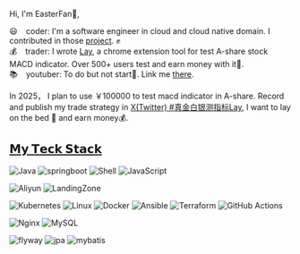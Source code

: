 Hi, I'm EasterFan👐,

:smiley: ` ` coder: I'm a software engineer in cloud and cloud native domain. I contributed in those [project](https://www.linkedin.com/in/idongfangfan/). ✊  
:moneybag: ` ` trader: I wrote [Lay](https://chromewebstore.google.com/detail/lay/fjfeakhnkfdhdlfebhcpggknkjoleaog), a chrome extension tool for test A-share stock MACD indicator. Over 500+ users test and earn money with it🤑.  
:books: ` ` youtuber: To do but not start🤣. Link me [there](https://easterfan.github.io/about.html). 

In 2025， I plan to use ￥100000 to test macd indicator in A-share. Record and publish my trade strategy in [X(Twitter) #真金白银测指标Lay](https://x.com/hashtag/%E7%9C%9F%E9%87%91%E7%99%BD%E9%93%B6%E6%B5%8B%E6%8C%87%E6%A0%87Lay?src=hashtag_click), I want to lay on the bed 🛌 and earn money💰.



## [𝗠𝘆 𝗧𝗲𝗰𝗸 𝗦𝘁𝗮𝗰𝗸](https://www.bmpi.dev/dev/tech-stack-of-side-project/)

![Java](https://img.shields.io/badge/-Java-%23007396?style=flat-square&logo=java&logoColor=ffffff)
![springboot](https://img.shields.io/badge/-springboot-%23007396?style=flat-square&logo=springboot&logoColor=ffffff)
![Shell](https://img.shields.io/badge/-Shell-%23412991?style=flat-square&logo=shell&logoColor=ffffff)
![JavaScript](https://img.shields.io/badge/-JavaScript-%23007ACC?style=flat-square&logo=JavaScript&logoColor=ffffff)

![Aliyun](https://img.shields.io/badge/-Aliyun-%23232F3E?style=flat-square&logo=aliyun&logoColor=ffffff)
![LandingZone](https://img.shields.io/badge/-LandingZone-%23007396?style=flat-square&logo=LandingZone&logoColor=ffffff)

![Kubernetes](https://img.shields.io/badge/-Kubernetes-%23326ce5?style=flat-square&logo=kubernetes&logoColor=ffffff)
![Linux](https://img.shields.io/badge/-Linux-%23FCC624?style=flat-square&logo=linux&logoColor=%23ffffff)
![Docker](https://img.shields.io/badge/-Docker-%232496ED?style=flat-square&logo=docker&logoColor=ffffff)
![Ansible](https://img.shields.io/badge/-Ansible-%23EE0000?style=flat-square&logo=ansible&logoColor=ffffff)
![Terraform](https://img.shields.io/badge/-Terraform-%23623CE4?style=flat-square&logo=terraform&logoColor=ffffff)
![GitHub Actions](https://img.shields.io/badge/-GitHub%20Actions-%232088FF?style=flat-square&logo=github-actions&logoColor=ffffff)

![Nginx](https://img.shields.io/badge/-Nginx-%23269539?style=flat-square&logo=nginx&logoColor=ffffff)
![MySQL](https://img.shields.io/badge/-MySQL-%234479A1?style=flat-square&logo=mysql&logoColor=ffffff)

![flyway](https://img.shields.io/badge/-flyway-%234479A1?style=flat-square&logo=flyway&logoColor=ffffff)
![jpa](https://img.shields.io/badge/-jpa-%234479A1?style=flat-square&logo=jpa&logoColor=ffffff)
![mybatis](https://img.shields.io/badge/-mybatis-%234479A1?style=flat-square&logo=mybatis&logoColor=ffffff)

